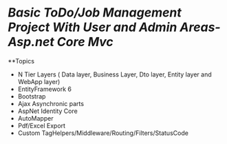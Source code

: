 # *Basic ToDo/Job Management Project With User and Admin Areas- Asp.net Core Mvc*

**Topics

- N Tier Layers ( Data layer, Business Layer, Dto layer, Entity layer and WebApp layer)
- EntityFramework 6
- Bootstrap
- Ajax Asynchronic parts
- AspNet Identity Core
- AutoMapper
- Pdf/Excel Export
- Custom TagHelpers/Middleware/Routing/Filters/StatusCode
